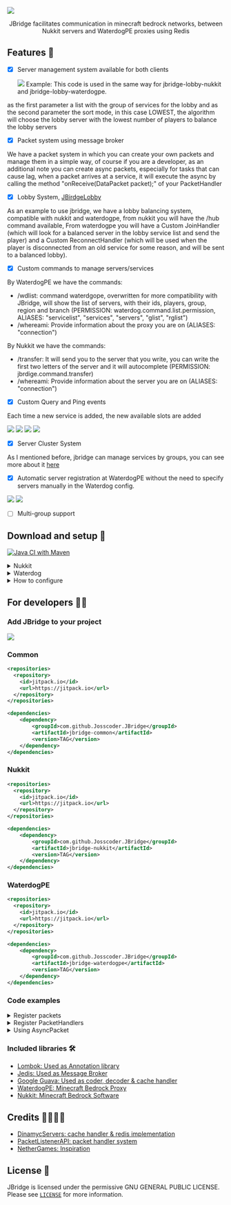 ![](https://i.imgur.com/SJJEDF4.png)


<p align="center">
JBridge facilitates communication in minecraft bedrock networks, between Nukkit servers and WaterdogPE proxies using Redis

## Features 📃

- [x] Server management system available for both clients


  ![](https://i.imgur.com/ymmYZm9.png)
  Example: This code is used in the same way for jbridge-lobby-nukkit and jbridge-lobby-waterdogpe.

as the first parameter a list with the group of services for the lobby and as the second parameter the sort mode, in this case LOWEST, the algorithm will choose the lobby server with the lowest number of players to balance the lobby servers


- [x] Packet system using message broker

We have a packet system in which you can create your own packets and manage them in a simple way, of course if you are a developer, as an additional note you can create async packets, especially for tasks that can cause lag,
when a packet arrives at a service, it will execute the async by calling the method "onReceive(DataPacket packet);" of your PacketHandler

- [x] Lobby System, [JBirdgeLobby](https://github.com/Josscoder/JBridge/tree/release/jbridge-lobby)

As an example to use jbridge, we have a lobby balancing system, compatible with nukkit and waterdogpe, from nukkit you will have the /hub command available,
From waterdogpe you will have a Custom JoinHandler (which will look for a balanced server in the lobby service list and send the player) and a Custom ReconnectHandler (which will be used when the player is disconnected from an old service for some reason, and will be sent to a balanced lobby).

- [x] Custom commands to manage servers/services

By WaterdogPE we have the commands:

- /wdlist: command waterdgope, overwritten for more compatibility with JBridge, will show the list of servers, with their ids, players, group, region and branch (PERMISSION: waterdog.command.list.permission, ALIASES: "servicelist", "services", "servers", "glist", "rglist")
- /whereami: Provide information about the proxy you are on (ALIASES: "connection")

By Nukkit we have the commands:

- /transfer: It will send you to the server that you write, you can write the first two letters of the server and it will autocomplete (PERMISSION: jbrdige.command.transfer)
- /whereami: Provide information about the server you are on (ALIASES: "connection")


- [x] Custom Query and Ping events

Each time a new service is added, the new available slots are added

![](https://i.imgur.com/G2e9aKF.png)
![](https://i.imgur.com/YQJrVsA.png)
![](https://i.imgur.com/qBUSlX8.png)
![](https://i.imgur.com/EzED4Oi.png)

- [x] Server Cluster System

As I mentioned before, jbridge can manage services by groups, you can see more about it [here](https://github.com/Josscoder/JBridge/blob/release/jbridge-common/src/main/java/me/josscoder/jbridge/service/ServiceHandler.java)

- [x] Automatic server registration at WaterdogPE without the need to specify servers manually in the Waterdog config.

![](https://i.imgur.com/Tt0j4w7.png)
![](https://i.imgur.com/gpkr0M6.png)

- [ ] Multi-group support 

## Download and setup 🛒

[![Java CI with Maven](https://github.com/Josscoder/JBridge/actions/workflows/maven.yml/badge.svg)](https://github.com/Josscoder/JBridge/actions/workflows/maven.yml)

<details>
    <summary>Nukkit</summary>

1) Download the latest jbridge-nukkit.jar [here](https://github.com/Josscoder/JBridge/releases/latest)
2) Place the .jar in the plugins/ folder of your server
3) Start your server
4) Configure the service and your redis client in plugins/JBridge/config.yml
</details>

<details>
    <summary>Waterdog</summary>

1) Download the latest jbridge-waterdogpe.jar [here](https://github.com/Josscoder/JBridge/releases/latest)
2) Place the .jar in the plugins/ folder of your server
3) Start your server
4) Configure the service and your redis client in plugins/JBridge/config.yml
</details>

<details>
    <summary>How to configure</summary>

```yml
debug: true #Just for development, to show the internal process of JBridge commons
#recommendation to set this to false to avoid saturating the console with logs

redis: #the configuration of your redis
  hostname: "localhost"
  port: 6379
  password: "yourpasswordhere"

service: #configuration of your service
  id: "hub-1" #the id of your service, if you remove this section, the system will generate a custom id each time the plugin is enabled
  group: "hub" #the group your service belongs to
  region: "us" #the region to which your service belongs
  branch: "dev" #the branch of your service, if it is "dev" the address will automatically change to "127.0.0.1"
  address: "0.0.0.0" #the address of your service, if you remove this section you will get the address that is in server.propierties
```
</details>

## For developers 🧑‍💻
### Add JBridge to your project

[![](https://jitpack.io/v/Josscoder/JBridge.svg)](https://jitpack.io/#Josscoder/JBridge)

### Common
```xml
<repositories>
  <repository>
    <id>jitpack.io</id>
    <url>https://jitpack.io</url>
  </repository>
</repositories>

<dependencies>
    <dependency>
        <groupId>com.github.Josscoder.JBridge</groupId>
        <artifactId>jbridge-common</artifactId>
        <version>TAG</version>
    </dependency>
</dependencies>
```

### Nukkit
```xml
<repositories>
  <repository>
    <id>jitpack.io</id>
    <url>https://jitpack.io</url>
  </repository>
</repositories>

<dependencies>
    <dependency>
        <groupId>com.github.Josscoder.JBridge</groupId>
        <artifactId>jbridge-nukkit</artifactId>
        <version>TAG</version>
    </dependency>
</dependencies>
```

### WaterdogPE
```xml
<repositories>
  <repository>
    <id>jitpack.io</id>
    <url>https://jitpack.io</url>
  </repository>
</repositories>

<dependencies>
    <dependency>
        <groupId>com.github.Josscoder.JBridge</groupId>
        <artifactId>jbridge-waterdogpe</artifactId>
        <version>TAG</version>
    </dependency>
</dependencies>
```

### Code examples

<details>
    <summary>Register packets</summary>

```java
import com.google.common.io.ByteArrayDataInput;
import com.google.common.io.ByteArrayDataOutput;
import me.josscoder.jbridge.JBridgeCore;
import me.josscoder.jbridge.packet.DataPacket;
import me.josscoder.jbridge.packet.PacketManager;

public class Test {
    
    static class HelloWorldPacket extends DataPacket {
        
        public String message;

        public HelloWorldPacket() {
            super((byte) 0x53);
        }

        @Override
        public void encode(ByteArrayDataOutput output) {
            output.writeUTF(message);
        }

        @Override
        public void decode(ByteArrayDataInput input) {
            message = input.readUTF();
        }
    }

    public static void main(String[] args) {
        PacketManager packetManager = JBridgeCore.getInstance().getPacketManager();
        
        packetManager.subscribePacket(new HelloWorldPacket());
    }
}
```
</details>
<details>
    <summary>Register PacketHandlers</summary>

```java
import com.google.common.io.ByteArrayDataInput;
import com.google.common.io.ByteArrayDataOutput;
import me.josscoder.jbridge.JBridgeCore;
import me.josscoder.jbridge.packet.DataPacket;
import me.josscoder.jbridge.packet.PacketHandler;
import me.josscoder.jbridge.packet.PacketManager;

public class Test {

  static class HelloWorldPacket extends DataPacket {

    public String message;

    public HelloWorldPacket() {
      super((byte) 0x53);
    }

    @Override
    public void encode(ByteArrayDataOutput output) {
      output.writeUTF(message);
    }

    @Override
    public void decode(ByteArrayDataInput input) {
      message = input.readUTF();
    }
  }

  public static void main(String[] args) {
    PacketManager packetManager = JBridgeCore.getInstance().getPacketManager();

    packetManager.subscribePacket(new HelloWorldPacket());

    packetManager.addPacketHandler(new PacketHandler() {
      @Override
      public void onSend(DataPacket packet) {
        if (packet instanceof HelloWorldPacket) {
          System.out.println("Sending hello world message!!");
        }
      }

      @Override
      public void onReceive(DataPacket packet) {
        if (packet instanceof HelloWorldPacket) {
          System.out.println(((HelloWorldPacket) packet).message);
        }
      }
    });
  }
}
```
</details>
<details>
    <summary>Using AsyncPacket</summary>

```java
import com.google.common.io.ByteArrayDataInput;
import com.google.common.io.ByteArrayDataOutput;
import me.josscoder.jbridge.JBridgeCore;
import me.josscoder.jbridge.packet.AsyncPacket;
import me.josscoder.jbridge.packet.DataPacket;
import me.josscoder.jbridge.packet.PacketHandler;
import me.josscoder.jbridge.packet.PacketManager;

public class Test {
    
    static class HelloWorldPacket extends DataPacket implements AsyncPacket {
        
        public String message;

        public HelloWorldPacket() {
            super((byte) 0x53);
        }

        @Override
        public void encode(ByteArrayDataOutput output) {
            output.writeUTF(message);
        }

        @Override
        public void decode(ByteArrayDataInput input) {
            message = input.readUTF();
        }
    }

    public static void main(String[] args) {
        PacketManager packetManager = JBridgeCore.getInstance().getPacketManager();
        
        packetManager.subscribePacket(new HelloWorldPacket());
        
        packetManager.addPacketHandler(new PacketHandler() {
            @Override
            public void onSend(DataPacket packet) {
                if (packet instanceof HelloWorldPacket) {
                    System.out.println("Sending hello world message!!");
                }
            }

            @Override
            public void onReceive(DataPacket packet) {
                if (packet instanceof HelloWorldPacket) {
                    System.out.println("HI!! receiving async packet " + ((HelloWorldPacket) packet).message);
                }
            }
        });
    }
}
```
</details>

### Included libraries 🛠️

- [Lombok: Used as Annotation library](https://projectlombok.org/)
- [Jedis: Used as Message Broker](https://github.com/redis/jedis)
- [Google Guava: Used as coder, decoder & cache handler](https://github.com/google/guava)
- [WaterdogPE: Minecraft Bedrock Proxy](https://github.com/WaterdogPE/WaterdogPE)
- [Nukkit: Minecraft Bedrock Software](https://github.com/CloudburstMC/Nukkit)

## Credits 🙋‍♂️🙋‍♀️

- [DinamycServers: cache handler & redis implementation](https://github.com/theminecoder/DynamicServers)
- [PacketListenerAPI: packet handler system](https://www.spigotmc.org/resources/api-packetlistenerapi.2930/)
- [NetherGames: Inspiration](https://forums.nethergames.org/threads/netsys-network-communication-system.10514/)

## License 🚩
JBridge is licensed under the permissive GNU GENERAL PUBLIC LICENSE. Please see [`LICENSE`](https://github.com/Josscoder/JBridge/blob/release/LICENSE) for more information.
